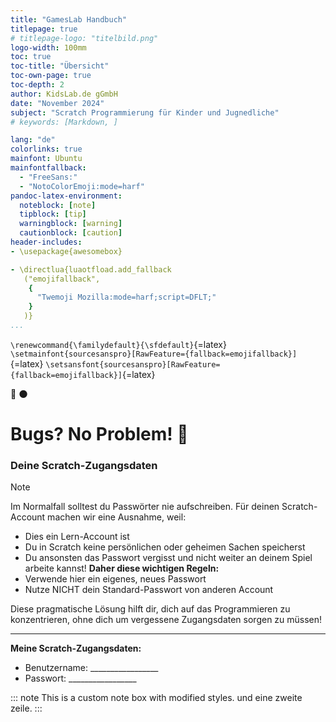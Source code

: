 ```yaml
---
title: "GamesLab Handbuch"
titlepage: true
# titlepage-logo: "titelbild.png"
logo-width: 100mm
toc: true
toc-title: "Übersicht"
toc-own-page: true
toc-depth: 2
author: KidsLab.de gGmbH
date: "November 2024"
subject: "Scratch Programmierung für Kinder und Jugnedliche"
# keywords: [Markdown, ]

lang: "de"
colorlinks: true
mainfont: Ubuntu
mainfontfallback:
  - "FreeSans:"
  - "NotoColorEmoji:mode=harf"
pandoc-latex-environment:
  noteblock: [note]
  tipblock: [tip]
  warningblock: [warning]
  cautionblock: [caution]
header-includes:
- \usepackage{awesomebox}

- \directlua{luaotfload.add_fallback
   ("emojifallback",
    {
      "Twemoji Mozilla:mode=harf;script=DFLT;"
    }
   )}
...
```

`\renewcommand{\familydefault}{\sfdefault}`{=latex}
`\setmainfont{sourcesanspro}[RawFeature={fallback=emojifallback}]`{=latex}
`\setsansfont{sourcesanspro}[RawFeature={fallback=emojifallback}]`{=latex}


🚀 🌑

# Bugs? No Problem! 🐛

### Deine Scratch-Zugangsdaten 

> [!NOTE]
> Im Normalfall solltest du Passwörter nie aufschreiben. Für deinen Scratch-Account machen wir eine Ausnahme, weil:
> - Dies ein Lern-Account ist
> - Du in Scratch keine persönlichen oder geheimen Sachen speicherst
> - Du ansonsten das Passwort vergisst und nicht weiter an deinem Spiel arbeite kannst!
> **Daher diese wichtigen Regeln:**
> - Verwende hier ein eigenes, neues Passwort
> - Nutze NICHT dein Standard-Passwort von anderen Account

Diese pragmatische Lösung hilft dir, dich auf das Programmieren zu konzentrieren, ohne dich um vergessene Zugangsdaten sorgen zu müssen! 

------

**Meine Scratch-Zugangsdaten:**

- Benutzername: _________________
- Passwort: _________________



::: note
This is a custom note box with modified styles.
und eine zweite zeile.
:::
